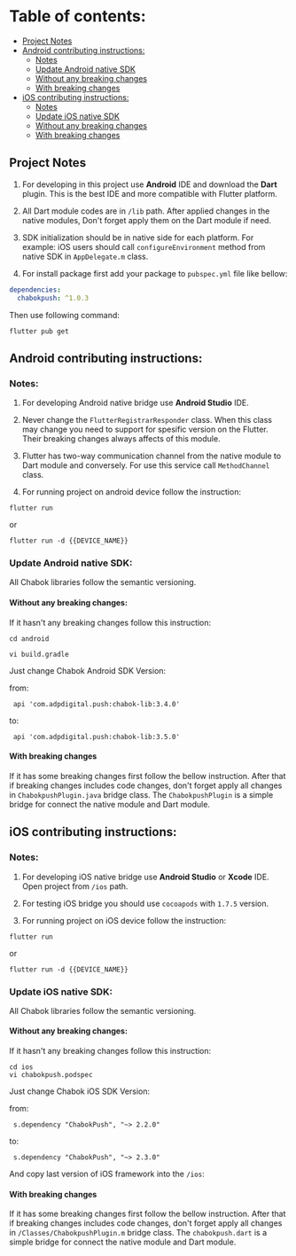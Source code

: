 # Table of contents:
* [Project Notes](#project-notes)
* [Android contributing instructions:](#android-contributing-instructions)
    - [Notes](#notes)
    - [Update Android native SDK](#update-android-native-sdk)
    - [Without any breaking changes](#without-any-breaking-changes)
    - [With breaking changes](#with-breaking-changes)
* [iOS contributing instructions:](#ios-contributing-instructions)
    - [Notes](#notes-1)
    - [Update iOS native SDK](#update-ios-native-sdk)
    - [Without any breaking changes](#without-any-breaking-changes-1)
    - [With breaking changes](#with-breaking-changes-1)


## Project Notes
1. For developing in this project use **Android** IDE and download the **Dart** plugin. This is the best IDE and more compatible with Flutter platform.

2. All Dart module codes are in `/lib` path. After applied changes in the native modules, Don't forget apply them on the Dart module if need.

3. SDK initialization should be in native side for each platform. For example: iOS users should call `configureEnvironment` method from native SDK in `AppDelegate.m` class.

4. For install package first add your package to `pubspec.yml` file like bellow:

``` yml
dependencies:
  chabokpush: ^1.0.3
```
Then use following command:

```
flutter pub get
```

## Android contributing instructions:

### Notes:
1) For developing Android native bridge use **Android Studio** IDE.

2) Never change the `FlutterRegistrarResponder` class. When this class may change you need to support for spesific version on the Flutter. Their breaking changes always affects of this module.

3) Flutter has two-way communication channel from the native module to Dart module and conversely. For use this service call `MethodChannel` class.

4) For running project on android device follow the instruction:

```
flutter run
```

or 
```
flutter run -d {{DEVICE_NAME}}
```

### Update Android native SDK:
All Chabok libraries follow the semantic versioning.

#### Without any breaking changes:
If it hasn't any breaking changes follow this instruction:

```
cd android

vi build.gradle
```

Just change Chabok Android SDK Version:

from:
```
 api 'com.adpdigital.push:chabok-lib:3.4.0'
```
to:
```
 api 'com.adpdigital.push:chabok-lib:3.5.0'
```

#### With breaking changes
If it has some breaking changes first follow the bellow instruction. After that if breaking changes includes code changes, don't forget apply all changes in `ChabokpushPlugin.java` bridge class.
The `ChabokpushPlugin` is a simple bridge for connect the native module and Dart module.

## iOS contributing instructions:

### Notes:
1) For developing iOS native bridge use **Android Studio** or **Xcode** IDE. Open project from `/ios` path.

2) For testing iOS bridge you should use `cocoapods` with `1.7.5` version.

3) For running project on iOS device follow the instruction:

```
flutter run
```

or
```
flutter run -d {{DEVICE_NAME}}
```
### Update iOS native SDK:
All Chabok libraries follow the semantic versioning.

#### Without any breaking changes:
If it hasn't any breaking changes follow this instruction:

```
cd ios
vi chabokpush.podspec
```

Just change Chabok iOS SDK Version:

from:
```
 s.dependency "ChabokPush", "~> 2.2.0"
```
to:
```
 s.dependency "ChabokPush", "~> 2.3.0"
```

And copy last version of iOS framework into the `/ios`:

#### With breaking changes
If it has some breaking changes first follow the bellow instruction. After that if breaking changes includes code changes, don't forget apply all changes in `/Classes/ChabokpushPlugin.m` bridge class.
The `chabokpush.dart` is a simple bridge for connect the native module and Dart module.
